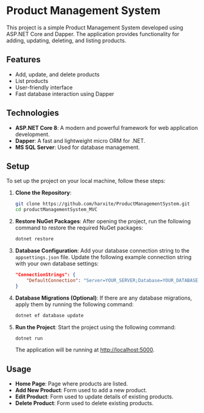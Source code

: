 # Product Management System

This project is a simple Product Management System developed using ASP.NET Core and Dapper. The application provides functionality for adding, updating, deleting, and listing products.

## Features

- Add, update, and delete products
- List products
- User-friendly interface
- Fast database interaction using Dapper

## Technologies

- **ASP.NET Core 8**: A modern and powerful framework for web application development.
- **Dapper**: A fast and lightweight micro ORM for .NET.
- **MS SQL Server**: Used for database management.

## Setup

To set up the project on your local machine, follow these steps:

1. **Clone the Repository**:
    ```bash
    git clone https://github.com/harxite/ProductManagementSystem.git
    cd productManagementSystem_MVC
    ```

2. **Restore NuGet Packages**:
    After opening the project, run the following command to restore the required NuGet packages:
    ```bash
    dotnet restore
    ```

3. **Database Configuration**:
    Add your database connection string to the `appsettings.json` file. Update the following example connection string with your own database settings:
    ```json
    "ConnectionStrings": {
        "DefaultConnection": "Server=YOUR_SERVER;Database=YOUR_DATABASE;User Id=YOUR_USERNAME;Password=YOUR_PASSWORD;"
    }
    ```

4. **Database Migrations (Optional)**:
    If there are any database migrations, apply them by running the following command:
    ```bash
    dotnet ef database update
    ```

5. **Run the Project**:
    Start the project using the following command:
    ```bash
    dotnet run
    ```
    The application will be running at [http://localhost:5000](http://localhost:5000).

## Usage

- **Home Page**: Page where products are listed.
- **Add New Product**: Form used to add a new product.
- **Edit Product**: Form used to update details of existing products.
- **Delete Product**: Form used to delete existing products.


